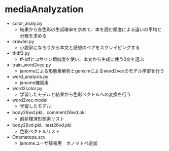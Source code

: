 # mediaAnalyzation

* color_analy.py
    * 結果から各色彩の生起確率を求めて、本を読む頻度による違いの平均と分散を求める
* crawler.py
    * 小説家になろうから本文と感想のペアをスクレイピングする
* tfidf3.py
    * tf-idfとコサイン類似度を使い、本文から生成に使う3文を選ぶ
* train_word2vec.py
    * janomeによる形態素解析とgensimによるword2vecのモデル学習を行う
* word_analysis.py
    * janome練習用
* word2color.py
    * 学習したモデルと結果から色彩ベクトルへの変換を行う
* word2vec.model
    * 学習したモデル
* body26wd.pkl、comment26wd.pkl
    * 前処理済形態素リスト
* body26vd.pkl、test26vd.pkl
    * 色彩ベクトルリスト
* Onomatope.scv
    * janomeユーザ辞書用　オノマトペ追加